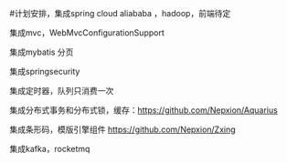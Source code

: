 #计划安排，集成spring cloud aliababa ，hadoop，前端待定

集成mvc，WebMvcConfigurationSupport


集成mybatis
    分页

集成springsecurity

集成定时器，队列只消费一次

集成分布式事务和分布式锁，缓存：https://github.com/Nepxion/Aquarius

集成条形码，模版引擎组件 https://github.com/Nepxion/Zxing

集成kafka，rocketmq


